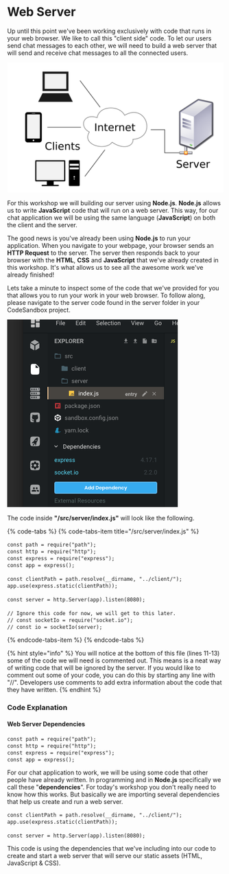 # Web Server

Up until this point we've been working exclusively with code that runs in your web browser. We like to call this "client side" code. To let our users send chat messages to each other, we will need to build a web server that will send and receive chat messages to all the connected users.

![](../.gitbook/assets/image-1.png)

For this workshop we will building our server using  **Node.js**. **Node.js** allows us to write **JavaScript** code that will run on a web server. This way, for our chat application we will be using the same language \(**JavaScript**\) on both the client and the server.

The good news is you've already been using **Node.js** to run your application. When you navigate to your webpage, your browser sends an **HTTP Request** to the server. The server then responds back to your browser with the **HTML**, **CSS** and **JavaScript** that we've already created in this workshop. It's what allows us to see all the awesome work we've already finished!

Lets take a minute to inspect some of the code that we've provided for you that allows you to run your work in your web browser.  To follow along, please navigate to the server code found in the server folder in your CodeSandbox project.

![&quot;/src/server/index.js&quot;](../.gitbook/assets/screen-shot-2019-07-04-at-11.04.12-am.png)

The code inside **"/src/server/index.js"** will look like the following.

{% code-tabs %}
{% code-tabs-item title="/src/server/index.js" %}
```text
const path = require("path");
const http = require("http");
const express = require("express");
const app = express();

const clientPath = path.resolve(__dirname, "../client/");
app.use(express.static(clientPath));

const server = http.Server(app).listen(8080);

// Ignore this code for now, we will get to this later.
// const socketIo = require("socket.io");
// const io = socketIo(server);

```
{% endcode-tabs-item %}
{% endcode-tabs %}

{% hint style="info" %}
You will notice at the bottom of this file \(lines 11-13\) some of the code we will need is commented out. This means is a neat way of writing code that will be ignored by the server.  If you would like to comment out some of your code, you can do this by starting any line with "//". Developers use comments to add extra information about the code that they have written. 
{% endhint %}

### Code Explanation

#### Web Server Dependencies

```text
const path = require("path");
const http = require("http");
const express = require("express");
const app = express();
```

For our chat application to work, we will be using some code that other people have already written. In programming and in **Node.js** specifically we call these "**dependencies**". For today's workshop you don't really need to know how this works. But basically we are importing several dependencies that help us create and run a web server. 

```text
const clientPath = path.resolve(__dirname, "../client/");
app.use(express.static(clientPath));

const server = http.Server(app).listen(8080);
```

This code is using the dependencies that we've including into our code to create and start a web server that will serve our static assets \(HTML, JavaScript & CSS\). 


